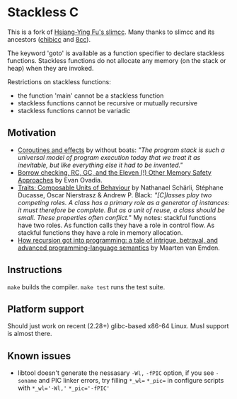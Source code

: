 # Stackless C

This is a fork of [Hsiang-Ying Fu's slimcc](https://github.com/fuhsnn/slimcc). Many thanks
to slimcc and its ancestors ([chibicc](https://github.com/rui314/chibicc) and [8cc](https://github.com/rui314/8cc)).

The keyword 'goto' is available as a function specifier to declare stackless functions.
Stackless functions do not allocate any memory (on the stack or heap) when they are
invoked.

Restrictions on stackless functions:
* the function 'main' cannot be a stackless function
* stackless functions cannot be recursive or mutually recursive
* stackless functions cannot be variadic

## Motivation

* [Coroutines and effects](https://without.boats/blog/coroutines-and-effects/) by without boats: _"The program stack is such a universal model of program execution today that we treat it as inevitable, but like everything else it had to be invented."_
* [Borrow checking, RC, GC, and the Eleven (!) Other Memory Safety Approaches](https://verdagon.dev/grimoire/grimoire) by Evan Ovadia.
* [Traits: Composable Units of Behaviour](https://www.cs.cmu.edu/~aldrich/courses/819/Scha03aTraits.pdf) by Nathanael Schärli, Stéphane Ducasse, Oscar Nierstrasz & Andrew P. Black: _"\[C\]lasses play two competing roles. A class has a primary role as a generator of instances: it must therefore be complete. But as a unit of reuse, a class should be small. These properties often conflict._" My notes: stackful functions have two roles. As function calls they have a role in control flow. As stackful functions they have a role in memory allocation.
* [How recursion got into programming: a tale of intrigue, betrayal, and advanced programming-language semantics](https://vanemden.wordpress.com/2014/06/18/how-recursion-got-into-programming-a-comedy-of-errors-3/) by Maarten van Emden.

## Instructions

`make` builds the compiler. `make test` runs the test suite.

## Platform support
Should just work on recent (2.28+) glibc-based x86-64 Linux. Musl support is almost there.

## Known issues
 - libtool doesn't generate the nessasary `-Wl,` `-fPIC` option, if you see `-soname` and PIC linker errors, try filling `*_wl=` `*_pic=` in configure scripts with `*_wl='-Wl,'` `*_pic='-fPIC'`
